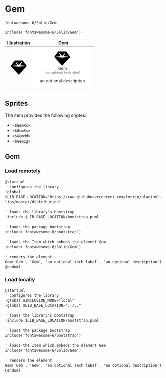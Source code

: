# Gem


```text
fontawesome-6/Solid/Gem
```

```text
include('fontawesome-6/Solid/Gem')
```



| Illustration | Gem |
| :---: | :---: |
| ![illustration for Illustration](../../fontawesome-6/Solid/Gem.png) | ![illustration for Gem](../../fontawesome-6/Solid/Gem.Local.png) |



## Sprites
The item provides the following sriptes:

- `<$GemXs>`
- `<$GemSm>`
- `<$GemMd>`
- `<$GemLg>`





## Gem

### Load remotely
```plantuml
@startuml
' configures the library
!global $LIB_BASE_LOCATION="https://raw.githubusercontent.com/tmorin/plantuml-libs/master/distribution"

' loads the library's bootstrap
!include $LIB_BASE_LOCATION/bootstrap.puml

' loads the package bootstrap
include('fontawesome-6/bootstrap')

' loads the Item which embeds the element Gem
include('fontawesome-6/Solid/Gem')

' renders the element
Gem('Gem', 'Gem', 'an optional tech label', 'an optional description')
@enduml
```

### Load locally
```plantuml
@startuml
' configures the library
!global $INCLUSION_MODE="local"
!global $LIB_BASE_LOCATION="../.."

' loads the library's bootstrap
!include $LIB_BASE_LOCATION/bootstrap.puml

' loads the package bootstrap
include('fontawesome-6/bootstrap')

' loads the Item which embeds the element Gem
include('fontawesome-6/Solid/Gem')

' renders the element
Gem('Gem', 'Gem', 'an optional tech label', 'an optional description')
@enduml
```

